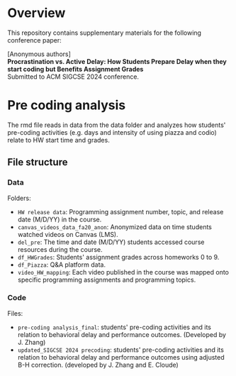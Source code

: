 # Overview

This repository contains supplementary materials for the following conference paper:

[Anonymous authors]\
**Procrastination vs. Active Delay: How Students Prepare Delay when they start coding but Benefits Assignment Grades**\
Submitted to ACM SIGCSE 2024 conference.

# Pre coding analysis
The rmd file reads in data from the data folder and analyzes how students' pre-coding activities (e.g. days and intensity of using piazza and codio) relate to HW start time and grades.

## File structure

### Data

Folders:

* `HW release data`: Programming assignment number, topic, and release date (M/D/YY) in the course.
* `canvas_videos_data_fa20_anon`: Anonymized data on time students watched videos on Canvas (LMS). 
* `del_pre`: The time and date (M/D/YY) students accessed course resources during the course.
* `df_HWGrades`: Students' assignment grades across homeworks 0 to 9.
* `df_Piazza`: Q&A platform data.
* `video_HW_mapping`: Each video published in the course was mapped onto specific programming assignments and programming topics.


### Code

Files:

* `pre-coding analysis_final`: students' pre-coding activities and its relation to behavioral delay and performance outcomes. (Developed by J. Zhang)
* `updated_SIGCSE 2024 precoding`: students' pre-coding activities and its relation to behavioral delay and performance outcomes using adjusted B-H correction. (developed by J. Zhang and E. Cloude)
